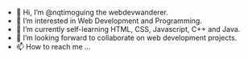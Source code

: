 - 👋 Hi, I’m @nqtimoguing the webdevwanderer.
- 👀 I’m interested in Web Development and Programming.
- 🌱 I’m currently self-learning HTML, CSS, Javascript, C++ and Java.
- 💞️ I’m looking forward to collaborate on web development projects.
- 📫 How to reach me ...

<!---
nqtimoguing/nqtimoguing is a ✨ special ✨ repository because its `README.md` (this file) appears on your GitHub profile.
You can click the Preview link to take a look at your changes.
--->
